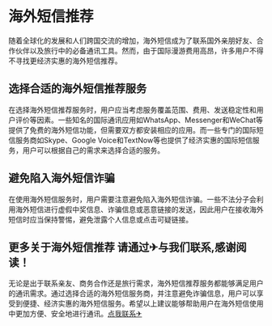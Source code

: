 # 海外短信推荐

随着全球化的发展和人们跨国交流的增加，海外短信成为了联系国外亲朋好友、合作伙伴以及旅行中的必备通讯工具。然而，由于国际漫游费用高昂，许多用户不得不寻找更经济实惠的海外短信推荐。

## 选择合适的海外短信推荐服务

在选择海外短信推荐服务时，用户应当考虑服务覆盖范围、费用、发送稳定性和用户评价等因素。一些知名的国际通讯应用如WhatsApp、Messenger和WeChat等提供了免费的海外短信功能，但需要双方都安装相应的应用。而一些专门的国际短信服务商如Skype、Google Voice和TextNow等也提供了经济实惠的国际短信服务，用户可以根据自己的需求来选择合适的服务。

## 避免陷入海外短信诈骗

在使用海外短信服务时，用户需要注意避免陷入海外短信诈骗。一些不法分子会利用海外短信进行虚假中奖信息、诈骗信息或恶意链接的发送，因此用户在接收海外短信时应当保持警惕，避免泄露个人信息或点击可疑链接。

## 更多关于海外短信推荐 请通过✈与我们联系,感谢阅读！

无论是出于联系亲友、商务合作还是旅行需求，海外短信推荐服务都能够满足用户的通讯需求。通过选择合适的海外短信服务商，并注意避免诈骗信息，用户可以享受到便捷、经济实惠的海外短信服务。希望以上建议能够帮助用户在海外短信使用中更加方便、安全地进行通讯。[点我联系✈](https://app.G208.com)